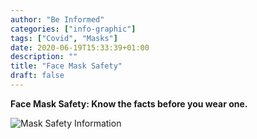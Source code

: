 ```yaml
---
author: "Be Informed"
categories: ["info-graphic"]
tags: ["Covid", "Masks"]
date: 2020-06-19T15:33:39+01:00
description: ""
title: "Face Mask Safety"
draft: false
---
```

**Face Mask Safety: Know the facts before you wear one.**

![Mask Safety Information](../ims/FaceMaskSafety.jpg)
